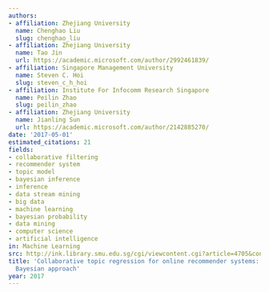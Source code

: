 ```yaml
---
authors:
- affiliation: Zhejiang University
  name: Chenghao Liu
  slug: chenghao_liu
- affiliation: Zhejiang University
  name: Tao Jin
  url: https://academic.microsoft.com/author/2992461839/
- affiliation: Singapore Management University
  name: Steven C. Hoi
  slug: steven_c_h_hoi
- affiliation: Institute For Infocomm Research Singapore
  name: Peilin Zhao
  slug: peilin_zhao
- affiliation: Zhejiang University
  name: Jianling Sun
  url: https://academic.microsoft.com/author/2142885270/
date: '2017-05-01'
estimated_citations: 21
fields:
- collaborative filtering
- recommender system
- topic model
- bayesian inference
- inference
- data stream mining
- big data
- machine learning
- bayesian probability
- data mining
- computer science
- artificial intelligence
in: Machine Learning
src: http://ink.library.smu.edu.sg/cgi/viewcontent.cgi?article=4705&context=sis_research
title: 'Collaborative topic regression for online recommender systems: an online and
  Bayesian approach'
year: 2017
---
```

